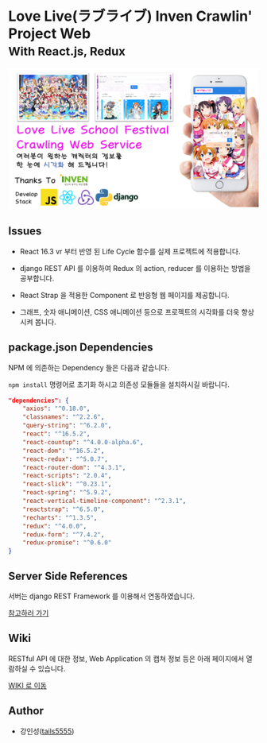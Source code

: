 # Love Live(ラブライブ) Inven Crawlin' Project Web<br/><small>With React.js, Redux</small>

![project_title](../screenshot/lovelive_crawlin_project_title_img.png)

## Issues

- React 16.3 vr 부터 반영 된 Life Cycle 함수를 실제 프로젝트에 적용합니다.

- django REST API 를 이용하여 Redux 의 action, reducer 를 이용하는 방법을 공부합니다.

- React Strap 을 적용한 Component 로 반응형 웹 페이지를 제공합니다.

- 그래프, 숫자 애니메이션, CSS 애니메이션 등으로 프로젝트의 시각화를 더욱 향상 시켜 봅니다.

## package.json Dependencies

NPM 에 의존하는 Dependency 들은 다음과 같습니다.

`npm install` 명령어로 초기화 하시고 의존성 모듈들을 설치하시길 바랍니다.

```json
"dependencies": {
    "axios": "^0.18.0",
    "classnames": "^2.2.6",
    "query-string": "^6.2.0",
    "react": "^16.5.2",
    "react-countup": "^4.0.0-alpha.6",
    "react-dom": "^16.5.2",
    "react-redux": "^5.0.7",
    "react-router-dom": "^4.3.1",
    "react-scripts": "2.0.4",
    "react-slick": "^0.23.1",
    "react-spring": "^5.9.2",
    "react-vertical-timeline-component": "^2.3.1",
    "reactstrap": "^6.5.0",
    "recharts": "^1.3.5",
    "redux": "^4.0.0",
    "redux-form": "^7.4.2",
    "redux-promise": "^0.6.0"
}
```

## Server Side References

서버는 django REST Framework 를 이용해서 연동하였습니다.

[참고하러 가기](https://github.com/tails5555/lovelive_crawlin_project/tree/master/lovelive_crawlin_api)

## Wiki

RESTful API 에 대한 정보, Web Application 의 캡쳐 정보 등은 아래 페이지에서 열람하실 수 있습니다.

[WIKI 로 이동](https://github.com/tails5555/lovelive_crawlin_project/wiki) 

## Author

- 강인성([tails5555](https://github.com/tails5555))